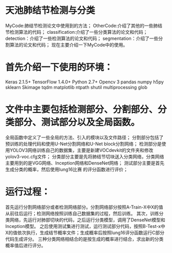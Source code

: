 # 天池肺结节检测与分类
MyCode:肺结节检测论文中使用到的方法；
OtherCode:介绍了其他的一些肺结节检测算法的代码；
classification:介绍了一些分类算法的论文和代码；
detection：介绍了一些检测算法的论文和代码；
segmentation：介绍了一些分割算法的论文和代码；
现在主要介绍一下MyCode中的使用。
# 首先介绍一下使用的环境：
Keras 2.1.5+
TensorFlow 1.4.0+
Python 2.7+
Opencv 3
pandas
numpy
h5py
sklearn
Skimage
tqdm
matplotlib
ntpath
shutil
multiprocessing
glob
# 文件中主要包括检测部分、分割部分、分类部分、测试部分以及全局函数。
全局函数中定义了一些全局的方法、引入的模块以及文件路径；
分割部分包括了预训练的处理代码和使用U-Net分割网络和U-Net block分割网络；
检测部分是使用YOLOV3网络训练自己的数据集，主要是新建VOCdevkit的文件夹和修改yolov3-voc.cfg文件；
分类部分主要是先将肺结节切块送入分类网络，分类网络主要用到的是VGG网络、Inception网络和DenseNet网络；
测试部分主要是首先生成分类的概率，然后使用lung16比赛 的评分函数进行评价；
# 运行过程：
首先运行分割网络部分或者检测网络部分。分割网络部分按照A-Train-X中X的值从前往后运行；检测网络按照训练自己数据集的过程，然后训练。
其次，训练分类网络，先运行对肺部切块的代码，之后运行分类模型，调用了DenseNet模型和Inception模型。
之后使用测试集进行测试，运行测试部分代码，按照B-Test-x中X的值依次执行，生成结节概率文件；生成概率后按照lung16评分函数运行C部分代码生成评分。
三种分类网络相结合的是按生成的概率进行结合，求出新的分类概率值后进行评分。
